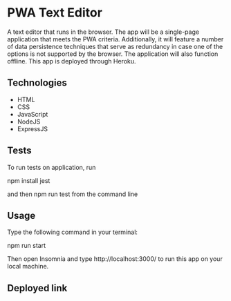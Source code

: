 # PWA Text Editor 
 A text editor that runs in the browser. The app will be a single-page application that meets the PWA criteria. Additionally, it will feature a number of data persistence techniques that serve as redundancy in case one of the options is not supported by the browser. The application will also function offline. This app is deployed through Heroku.

 ## Technologies

 - HTML
 - CSS
 - JavaScript
 - NodeJS
 - ExpressJS

 ## Tests

 To run tests on application, run
 
 npm install jest

 and then npm run test from the command line

 ## Usage

 Type the following command in your terminal:

 npm run start

 Then open Insomnia and type http://localhost:3000/ to run this app on your local machine.

 ## Deployed link
 


